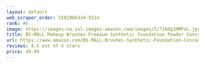 ```yaml
---
layout: default 
﻿web_scraper_order: 1582906434-5524
rank: #6
image: https://images-na.ssl-images-amazon.com/images/I/71A0g1MMFxL.jpg
title: BS-MALL Makeup Brushes Premium Synthetic Foundation Powder Concealers Eye Shadows…
url: https://www.amazon.com/BS-MALL-Brushes-Synthetic-Foundation-Concealers/dp/B01LZ3RLPC/ref=zg_mw_beauty_6?_encoding=UTF8&psc=1&refRID=3TZEQS81A9Z428JNZMKD
reviews: 4.5 out of 5 stars
price: $9.99 
---
```

